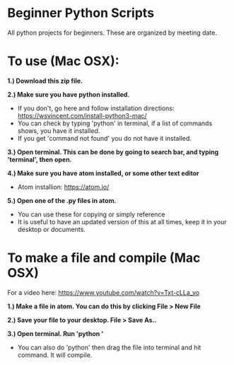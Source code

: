 # Beginner Python Scripts
All python projects for beginners. These are organized by meeting date.

# To use (Mac OSX): 

**1.) Download this zip file.**

**2.) Make sure you have python installed.**
- If you don't, go here and follow installation directions: https://wsvincent.com/install-python3-mac/
- You can check by typing 'python' in terminal, if a list of commands shows, you have it installed. 
- If you get 'command not found' you do not have it installed. 

**3.) Open terminal. This can be done by going to search bar, and typing 'terminal', then open.**

**4.) Make sure you have atom installed, or some other text editor**
- Atom installion: https://atom.io/ 

**5.) Open one of the .py files in atom.** 
- You can use these for copying or simply reference
- It is useful to have an updated version of this at all times, keep it in your desktop or documents. 

# To make a file and compile (Mac OSX)

For a video here: https://www.youtube.com/watch?v=Txt-cLLa_vo

**1.) Make a file in atom. You can do this by clicking File > New File**

**2.) Save your file to your desktop. File > Save As..**

**3.) Open terminal. Run 'python <pathoffile>'**
  - You can also do 'python' then drag the file into terminal and hit command. It will compile. 
  






  


